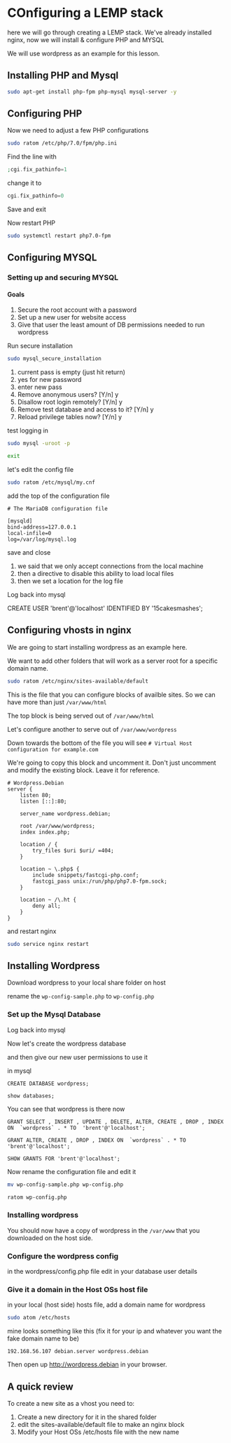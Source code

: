 # COnfiguring a LEMP stack

here we will go through creating a LEMP stack. We've already installed nginx, now we will install & configure PHP and MYSQL

We will use wordpress as an example for this lesson.

## Installing PHP and Mysql

```bash
sudo apt-get install php-fpm php-mysql mysql-server -y
```

## Configuring PHP

Now we need to adjust a few PHP configurations

```bash
sudo ratom /etc/php/7.0/fpm/php.ini
```

Find the line with 

```php
;cgi.fix_pathinfo=1
```

change it to 

```php
cgi.fix_pathinfo=0
```

Save and exit

Now restart PHP

```bash
sudo systemctl restart php7.0-fpm
```

## Configuring MYSQL

### Setting up and securing MYSQL

#### Goals

1.  Secure the root account with a password
2.  Set up a new user for website access
3.  Give that user the least amount of DB permissions needed to run wordpress

Run secure installation

```bash
sudo mysql_secure_installation
```

1.  current pass is empty (just hit return)
2.  yes for new password
3.  enter new pass
4.  Remove anonymous users? [Y/n] y
5.  Disallow root login remotely? [Y/n] y
6.  Remove test database and access to it? [Y/n] y
7.  Reload privilege tables now? [Y/n] y 

test logging in

```bash
sudo mysql -uroot -p

exit
```

let's edit the config file

```bash
sudo ratom /etc/mysql/my.cnf
```

add the top of the configuration file

```mysql
# The MariaDB configuration file

[mysqld]
bind-address=127.0.0.1
local-infile=0
log=/var/log/mysql.log
```

save and close

1.  we said that we only accept connections from the local machine
2.  then a directive to disable this ability to load local files
3.  then we set a location for the log file

Log back into mysql

CREATE USER 'brent'@'localhost' IDENTIFIED BY '15cakesmashes';

## Configuring vhosts in nginx

We are going to start installing wordpress as an example here.

We want to add other folders that will work as a server root for a specific domain name.

```bash
sudo ratom /etc/nginx/sites-available/default
```

This is the file that you can configure blocks of availble sites. So we can have more than just `/var/www/html`

The top block is being served out of `/var/www/html`

Let's configure another to serve out of `/var/www/wordpress`

Down towards the bottom of the file you will see `# Virtual Host configuration for example.com`

We're going to copy this block and uncomment it. Don't just uncomment and modify the existing block. Leave it for reference.

```nginx
# Wordpress.Debian
server {
	listen 80;
	listen [::]:80;

	server_name wordpress.debian;

	root /var/www/wordpress;
	index index.php;

	location / {
        try_files $uri $uri/ =404;
    }

    location ~ \.php$ {
        include snippets/fastcgi-php.conf;
        fastcgi_pass unix:/run/php/php7.0-fpm.sock;
    }

    location ~ /\.ht {
        deny all;
    }
}
```

and restart nginx

```bash
sudo service nginx restart
```

## Installing Wordpress

Download wordpress to your local share folder on host

rename the `wp-config-sample.php` to `wp-config.php`

### Set up the Mysql Database

Log back into mysql

Now let's create the wordpress database

and then give our new user permissions to use it

in mysql

```mysql
CREATE DATABASE wordpress;

show databases;
```

You can see that wordpress is there now

```mysql
GRANT SELECT , INSERT , UPDATE , DELETE, ALTER, CREATE , DROP , INDEX ON  `wordpress` . * TO  'brent'@'localhost';

GRANT ALTER, CREATE , DROP , INDEX ON  `wordpress` . * TO  'brent'@'localhost';

SHOW GRANTS FOR 'brent'@'localhost';
```

Now rename the configuration file and edit it

```bash
mv wp-config-sample.php wp-config.php

ratom wp-config.php
```

### Installing wordpress

You should now have a copy of wordpress in the `/var/www` that you downloaded on the host side.

### Configure the wordpress config

in the wordpress/config.php file edit in your database user details

### Give it a domain in the Host OSs host file

in your local (host side) hosts file, add a domain name for wordpress

```bash
sudo atom /etc/hosts
```

mine looks something like this (fix it for your ip and whatever you want the fake domain name to be)

```hosts
192.168.56.107 debian.server wordpress.debian
```

Then open up <http://wordpress.debian> in your browser.

## A quick review

To create a new site as a vhost you need to:

1.  Create a new directory for it in the shared folder
2.  edit the sites-available/default file to make an nginx block
3.  Modify your Host OSs /etc/hosts file with the new name
